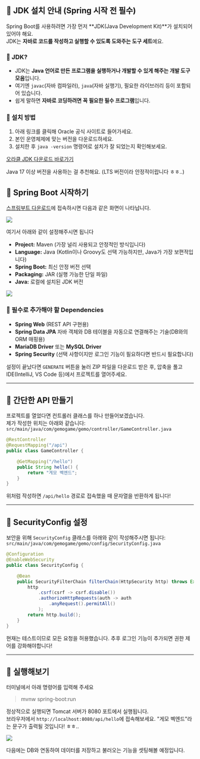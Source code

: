 ## 🦮 JDK 설치 안내 (Spring 시작 전 필수)

Spring Boot를 사용하려면 가장 먼저 **JDK(Java Development Kit)**가 설치되어 있어야 해요.  
JDK는 **자바로 코드를 작성하고 실행할 수 있도록 도와주는 도구 세트**예요.

### 🦄 JDK?
- JDK는 **Java 언어로 만든 프로그램을 실행하거나 개발할 수 있게 해주는 개발 도구 모음**입니다.
- 여기엔 `javac`(자바 컴파일러), `java`(자바 실행기), 필요한 라이브러리 등이 포함되어 있습니다.
- 쉽게 말하면 **자바로 코딩하려면 꼭 필요한 필수 프로그램**입니다.

### 🦄 설치 방법
1. 아래 링크를 클릭해 Oracle 공식 사이트로 들어가세요.
2. 본인 운영체제에 맞는 버전을 다운로드하세요.
3. 설치한 후 `java -version` 명령어로 설치가 잘 되었는지 확인해보세요.

<a href="https://www.oracle.com/java/technologies/javase-downloads.html" target="_blank" rel="noopener noreferrer">오라클 JDK 다운로드 바로가기</a>

Java 17 이상 버전을 사용하는 걸 추천해요. (LTS 버전이라 안정적이랍니다 ㅎㅎ..)


## 🦮 Spring Boot 시작하기

<a href="https://start.spring.io" target="_blank" rel="noopener noreferrer">스프링부트 다운로드</a>에 접속하시면 다음과 같은 화면이 나타납니다.

<img src="/images/back_study/1/image1.webp"/>

여기서 아래와 같이 설정해주시면 됩니다

- **Project:** Maven (가장 널리 사용되고 안정적인 방식입니다)
- **Language:** Java (Kotlin이나 Groovy도 선택 가능하지만, Java가 가장 보편적입니다)
- **Spring Boot:** 최신 안정 버전 선택
- **Packaging:** JAR (실행 가능한 단일 파일)
- **Java:** 로컬에 설치된 JDK 버전

<img src="/images/back_study/1/image2.webp"/>

### 🦄 필수로 추가해야 할 Dependencies

- **Spring Web** (REST API 구현용)
- **Spring Data JPA** 자바 객체와 DB 테이블을 자동으로 연결해주는 기술(DB와의 ORM 매핑용)
- **MariaDB Driver** 또는 **MySQL Driver**
- **Spring Security** (선택 사항이지만 로그인 기능이 필요하다면 반드시 필요합니다)

설정이 끝났다면 `GENERATE` 버튼을 눌러 ZIP 파일을 다운로드 받은 후, 압축을 풀고 IDE(IntelliJ, VS Code 등)에서 프로젝트를 열어주세요.

---

## 🦮 간단한 API 만들기

프로젝트를 열었다면 컨트롤러 클래스를 하나 만들어보겠습니다.  
제가 작성한 위치는 아래와 같습니다:  
`src/main/java/com/gemogame/gemo/controller/GameController.java`

```java
@RestController
@RequestMapping("/api")
public class GameController {

    @GetMapping("/hello")
    public String hello() {
        return "게모 벡엔드";
    }
}
```

위처럼 작성하면 `/api/hello` 경로로 접속했을 때 문자열을 반환하게 됩니다!

---

## 🦮 SecurityConfig 설정

보안을 위해 `SecurityConfig` 클래스를 아래와 같이 작성해주시면 됩니다:  
`src/main/java/com/gemogame/gemo/config/SecurityConfig.java`

```java
@Configuration
@EnableWebSecurity
public class SecurityConfig {

    @Bean
    public SecurityFilterChain filterChain(HttpSecurity http) throws Exception {
        http
            .csrf(csrf -> csrf.disable())
            .authorizeHttpRequests(auth -> auth
                .anyRequest().permitAll()
            );
        return http.build();
    }
}
```

현재는 테스트이므로 모든 요청을 허용했습니다. 추후 로그인 기능이 추가되면 권한 제어를 강화해야합니다!

---

## 🦮 실행해보기

터미널에서 아래 명령어를 입력해 주세요

> mvnw spring-boot:run

정상적으로 실행되면 Tomcat 서버가 8080 포트에서 실행됩니다.  
브라우저에서 `http://localhost:8080/api/hello`에 접속해보세요.
"게모 벡엔드"라는 문구가 출력될 것입니다! ㅎㅎ..

<img src="/images/back_study/1/image3.webp"/>

다음에는 DB와 연동하여 데이터를 저장하고 불러오는 기능을 셋팅해볼 예정입니다.  